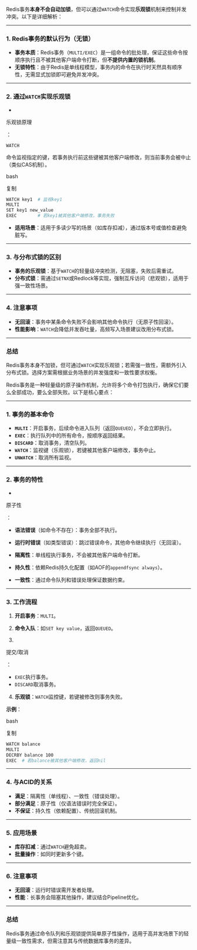 Redis事务**本身不会自动加锁**，但可以通过`WATCH`命令实现**乐观锁**机制来控制并发冲突。以下是详细解析：

------

### **1. Redis事务的默认行为（无锁）**

- **事务本质**：Redis事务（`MULTI/EXEC`）是一组命令的批处理，保证这些命令按顺序执行且不被其他客户端命令打断，但**不提供内置的锁机制**。
- **无锁特性**：由于Redis是单线程模型，事务内的命令在执行时天然具有顺序性，无需显式加锁即可避免并发冲突。

------

### **2. 通过`WATCH`实现乐观锁**

- 

  乐观锁原理

  ：

  ```
  WATCH
  ```

  命令监视指定的键，若事务执行前这些键被其他客户端修改，则当前事务会被中止（类似CAS机制）。

  bash

  复制

  ```bash
  WATCH key1  # 监视key1
  MULTI
  SET key1 new_value
  EXEC        # 若key1被其他客户端修改，事务失败
  ```

- **适用场景**：适用于多读少写的场景（如库存扣减），通过版本号或值检查避免脏写。

------

### **3. 与分布式锁的区别**

- **事务的乐观锁**：基于`WATCH`的轻量级冲突检测，无阻塞，失败后需重试。
- **分布式锁**：需通过`SETNX`或Redlock等实现，强制互斥访问（悲观锁），适用于强一致性场景。

------

### **4. 注意事项**

- **无回滚**：事务中某条命令失败不会影响其他命令执行（无原子性回滚）。
- **性能影响**：`WATCH`会降低并发吞吐量，高频写入场景建议改用分布式锁。

------

### **总结**

Redis事务本身不加锁，但可通过`WATCH`实现乐观锁；若需强一致性，需额外引入分布式锁。选择方案需根据业务场景的并发强度和一致性要求权衡。



Redis事务是一种轻量级的原子操作机制，允许将多个命令打包执行，确保它们要么全部成功，要么全部失败。以下是核心要点：

------

### **1. 事务的基本命令**

- **`MULTI`**：开启事务，后续命令进入队列（返回`QUEUED`），不会立即执行。
- **`EXEC`**：执行队列中的所有命令，按顺序返回结果。
- **`DISCARD`**：取消事务，清空队列。
- **`WATCH`**：监视键（乐观锁），若键被其他客户端修改，事务中止。
- **`UNWATCH`**：取消所有监视。

------

### **2. 事务的特性**

- 

  原子性

  ：

  - **语法错误**（如命令不存在）：事务全部不执行。
  - **运行时错误**（如类型错误）：跳过错误命令，其他命令继续执行（无回滚）。

- **隔离性**：单线程执行事务，不会被其他客户端命令打断。

- **持久性**：依赖Redis持久化配置（如AOF的`appendfsync always`）。

- **一致性**：通过命令队列和错误处理保证数据约束。

------

### **3. 工作流程**

1. **开启事务**：`MULTI`。

2. **命令入队**：如`SET key value`，返回`QUEUED`。

3. 

   提交/取消

   ：

   - `EXEC`执行事务。
   - `DISCARD`取消事务。

4. **乐观锁**：`WATCH`监控键，若键被修改则事务失败。

**示例**：

bash

复制

```bash
WATCH balance
MULTI
DECRBY balance 100
EXEC  # 若balance被其他客户端修改，返回nil
```

------

### **4. 与ACID的关系**

- **满足**：隔离性（单线程）、一致性（错误处理）。
- **部分满足**：原子性（仅语法错误时完全保证）。
- **不保证**：持久性（依赖配置）、传统回滚机制。

------

### **5. 应用场景**

- **库存扣减**：通过`WATCH`避免超卖。
- **批量操作**：如同时更新多个键。

------

### **6. 注意事项**

- **无回滚**：运行时错误需开发者处理。
- **性能**：长事务会阻塞其他操作，建议结合Pipeline优化。

------

### **总结**

Redis事务通过命令队列和乐观锁提供简单原子性操作，适用于高并发场景下的轻量级一致性需求，但需注意其与传统数据库事务的差异。